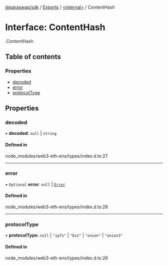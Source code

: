[@paraswap/sdk](../README.md) / [Exports](../modules.md) / [<internal\>](../modules/internal_.md) / ContentHash

# Interface: ContentHash

[<internal>](../modules/internal_.md).ContentHash

## Table of contents

### Properties

- [decoded](internal_.ContentHash.md#decoded)
- [error](internal_.ContentHash.md#error)
- [protocolType](internal_.ContentHash.md#protocoltype)

## Properties

### decoded

• **decoded**: ``null`` \| `string`

#### Defined in

node_modules/web3-eth-ens/types/index.d.ts:27

___

### error

• `Optional` **error**: ``null`` \| [`Error`](../modules/internal_.md#error)

#### Defined in

node_modules/web3-eth-ens/types/index.d.ts:28

___

### protocolType

• **protocolType**: ``null`` \| ``"ipfs"`` \| ``"bzz"`` \| ``"onion"`` \| ``"onion3"``

#### Defined in

node_modules/web3-eth-ens/types/index.d.ts:26
